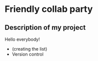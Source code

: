# Friendly collab party

## Description of my project

Hello everybody!

- (creating the list)
- Version control
